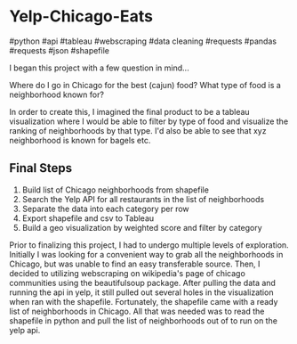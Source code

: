 # Yelp-Chicago-Eats
#python #api #tableau #webscraping #data cleaning #requests #pandas #requests #json #shapefile

I began this project with a few question in mind...

Where do I go in Chicago for the best (cajun) food? What type of food is a neighborhood known for?

In order to create this, I imagined the final product to be a tableau visualization where I would be able to filter by type of food and visualize the ranking of neighborhoods by that type. I'd also be able to see that xyz neighborhood is known for bagels etc.

## Final Steps
1. Build list of Chicago neighborhoods from shapefile
2. Search the Yelp API for all restaurants in the list of neighborhoods
3. Separate the data into each category per row
4. Export shapefile and csv to Tableau
5. Build a geo visualization by weighted score and filter by category

Prior to finalizing this project, I had to undergo multiple levels of exploration. Initially I was looking for a convenient way to grab all the neighborhoods in Chicago, but was unable to find an easy transferable source. Then, I decided to utilizing webscraping on wikipedia's page of chicago communities using the beautifulsoup package. After pulling the data and running the api in yelp, it still pulled out several holes in the visualization when ran with the shapefile. Fortunately, the shapefile came with a ready list of neighborhoods in Chicago. All that was needed was to read the shapefile in python and pull the list of neighborhoods out of to run on the yelp api.
